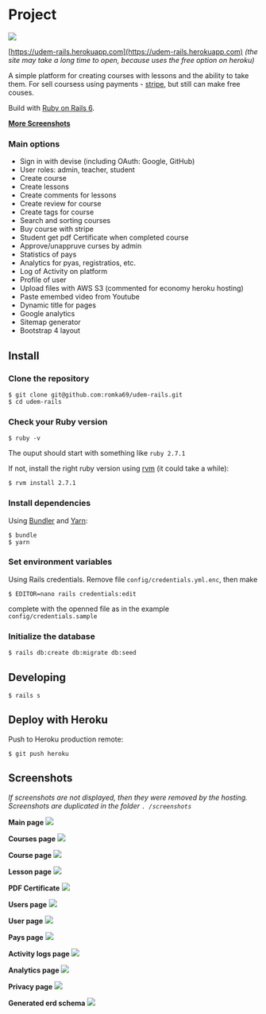 # Project

![](https://i.imgur.com/wb8jRyA.png)

[https://udem-rails.herokuapp.com](https://udem-rails.herokuapp.com) *(the site may take a long time to open, because uses the free option on heroku)*

A simple platform for creating courses with lessons and the ability to take them. For sell coursess using payments - [stripe](https://stripe.com/), but still can make free couses.

Build with [Ruby on Rails 6](https://rubyonrails.org/).

**[More Screenshots](#screenshots)**

### Main options

* Sign in with devise (including OAuth: Google, GitHub)
* User roles: admin, teacher, student
* Create course
* Create lessons
* Create comments for lessons
* Create review for course
* Create tags for course
* Search and sorting courses
* Buy course with stripe
* Student get pdf Certificate when completed course
* Approve/unappruve curses by admin
* Statistics of pays
* Analytics for pyas, registratios, etc.
* Log of Activity on platform
* Profile of user
* Upload files with AWS S3 (commented for economy heroku hosting)
* Paste emembed video from Youtube
* Dynamic title for pages
* Google analytics
* Sitemap generator
* Bootstrap 4 layout

## Install

### Clone the repository

```shell
$ git clone git@github.com:romka69/udem-rails.git
$ cd udem-rails
```

### Check your Ruby version

```shell
$ ruby -v
```

The ouput should start with something like `ruby 2.7.1`

If not, install the right ruby version using [rvm](https://rvm.io/) (it could take a while):

```shell
$ rvm install 2.7.1
```

### Install dependencies

Using [Bundler](https://github.com/bundler/bundler) and [Yarn](https://github.com/yarnpkg/yarn):

```shell
$ bundle
$ yarn
```

### Set environment variables

Using Rails credentials. Remove file `config/credentials.yml.enc`, then make

```shell
$ EDITOR=nano rails credentials:edit
```

complete with the openned file as in the example `config/credentials.sample`


### Initialize the database

```shell
$ rails db:create db:migrate db:seed
```

## Developing

```shell
$ rails s
```

## Deploy with Heroku

Push to Heroku production remote:

```shell
$ git push heroku
```

## Screenshots

*If screenshots are not displayed, then they were removed by the hosting. Screenshots are duplicated in the folder `. /screenshots`*

**Main page**
![](https://i.imgur.com/bwV7Xvb.png)

**Courses page**
![](https://i.imgur.com/2Xqi2ml.png)

**Course page**
![](https://i.imgur.com/ymrFWfc.png)

**Lesson page**
![](https://i.imgur.com/IY6xOPs.png)

**PDF Certificate**
![](https://i.imgur.com/CO6QKns.png)

**Users page**
![](https://i.imgur.com/DCNaX60.png)

**User page**
![](https://i.imgur.com/KQkQFmc.png)

**Pays page**
![](https://i.imgur.com/MNbz57L.png)

**Activity logs page**
![](https://i.imgur.com/ldEbp2E.png)

**Analytics page**
![](https://i.imgur.com/dPtB0fy.png)

**Privacy page**
![](https://i.imgur.com/GfO7n9n.png)

**Generated erd schema**
![](https://i.imgur.com/1OevgJB.png)
